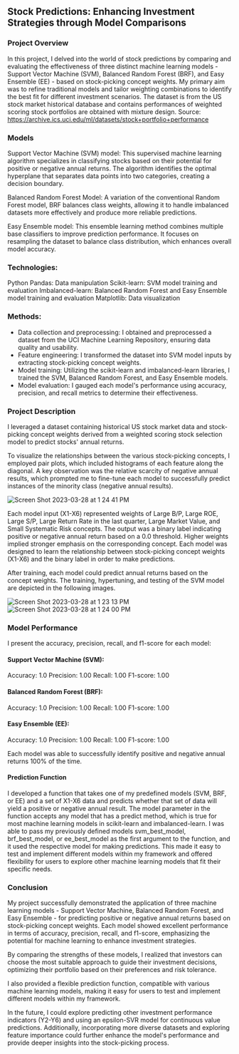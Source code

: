 ## Stock Predictions: Enhancing Investment Strategies through Model Comparisons

### Project Overview
In this project, I delved into the world of stock predictions by comparing and evaluating the effectiveness of three distinct machine learning models - Support Vector Machine (SVM), Balanced Random Forest (BRF), and Easy Ensemble (EE) - based on stock-picking concept weights. My primary aim was to refine traditional models and tailor weighting combinations to identify the best fit for different investment scenarios. The dataset is from the US stock market historical database and contains performances of weighted scoring stock portfolios are obtained with mixture design. Source: https://archive.ics.uci.edu/ml/datasets/stock+portfolio+performance

### Models
Support Vector Machine (SVM) model: This supervised machine learning algorithm specializes in classifying stocks based on their potential for positive or negative annual returns. The algorithm identifies the optimal hyperplane that separates data points into two categories, creating a decision boundary.

Balanced Random Forest Model: A variation of the conventional Random Forest model, BRF balances class weights, allowing it to handle imbalanced datasets more effectively and produce more reliable predictions.

Easy Ensemble model: This ensemble learning method combines multiple base classifiers to improve prediction performance. It focuses on resampling the dataset to balance class distribution, which enhances overall model accuracy.

### Technologies:
Python
Pandas: Data manipulation
Scikit-learn: SVM model training and evaluation
Imbalanced-learn: Balanced Random Forest and Easy Ensemble model training and evaluation
Matplotlib: Data visualization

### Methods:
- Data collection and preprocessing: I obtained and preprocessed a dataset from the UCI Machine Learning Repository, ensuring data quality and usability.
- Feature engineering: I transformed the dataset into SVM model inputs by extracting stock-picking concept weights.
- Model training: Utilizing the scikit-learn and imbalanced-learn libraries, I trained the SVM, Balanced Random Forest, and Easy Ensemble models.
- Model evaluation: I gauged each model's performance using accuracy, precision, and recall metrics to determine their effectiveness.

### Project Description
I leveraged a dataset containing historical US stock market data and stock-picking concept weights derived from a weighted scoring stock selection model to predict stocks' annual returns.

To visualize the relationships between the various stock-picking concepts, I employed pair plots, which included histograms of each feature along the diagonal. A key observation was the relative scarcity of negative annual results, which prompted me to fine-tune each model to successfully predict instances of the minority class (negative annual results).

![Screen Shot 2023-03-28 at 1 24 41 PM](https://user-images.githubusercontent.com/119711479/228333578-81031976-d88e-47b0-a92e-c67ba026b3f5.png)

Each model input (X1-X6) represented weights of Large B/P, Large ROE, Large S/P, Large Return Rate in the last quarter, Large Market Value, and Small Systematic Risk concepts. The output was a binary label indicating positive or negative annual return based on a 0.0 threshold. Higher weights implied stronger emphasis on the corresponding concept. Each model was designed to learn the relationship between stock-picking concept weights (X1-X6) and the binary label in order to make predictions.

After training, each model could predict annual returns based on the concept weights. The training, hypertuning, and testing of the SVM model are depicted in the following images.

![Screen Shot 2023-03-28 at 1 23 13 PM](https://user-images.githubusercontent.com/119711479/228333905-53230cc8-ff5c-41b8-87f3-01f1db1c86ec.png)
![Screen Shot 2023-03-28 at 1 24 00 PM](https://user-images.githubusercontent.com/119711479/228333930-1a3dd474-15d6-4acc-9045-af47ef8eca4b.png)

### Model Performance
I present the accuracy, precision, recall, and f1-score for each model:

#### Support Vector Machine (SVM):
Accuracy: 1.0
Precision: 1.00
Recall: 1.00
F1-score: 1.00

#### Balanced Random Forest (BRF):
Accuracy: 1.0
Precision: 1.00
Recall: 1.00
F1-score: 1.00

#### Easy Ensemble (EE):
Accuracy: 1.0
Precision: 1.00
Recall: 1.00
F1-score: 1.00

Each model was able to successfully identify positive and negative annual returns 100% of the time. 

#### Prediction Function
I developed a function that takes one of my predefined models (SVM, BRF, or EE) and a set of X1-X6 data and predicts whether that set of data will yield a positive or negative annual result. The model parameter in the function accepts any model that has a predict method, which is true for most machine learning models in scikit-learn and imbalanced-learn. I was able to pass my previously defined models svm_best_model, brf_best_model, or ee_best_model as the first argument to the function, and it used the respective model for making predictions. This made it easy to test and implement different models within my framework and offered flexibility for users to explore other machine learning models that fit their specific needs.

### Conclusion
My project successfully demonstrated the application of three machine learning models - Support Vector Machine, Balanced Random Forest, and Easy Ensemble - for predicting positive or negative annual returns based on stock-picking concept weights. Each model showed excellent performance in terms of accuracy, precision, recall, and f1-score, emphasizing the potential for machine learning to enhance investment strategies.

By comparing the strengths of these models, I realized that investors can choose the most suitable approach to guide their investment decisions, optimizing their portfolio based on their preferences and risk tolerance.

I also provided a flexible prediction function, compatible with various machine learning models, making it easy for users to test and implement different models within my framework.

In the future, I could explore predicting other investment performance indicators (Y2-Y6) and using an epsilon-SVR model for continuous value predictions. Additionally, incorporating more diverse datasets and exploring feature importance could further enhance the model's performance and provide deeper insights into the stock-picking process.
